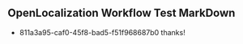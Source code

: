 ## OpenLocalization Workflow Test MarkDown
* 811a3a95-caf0-45f8-bad5-f51f968687b0 thanks!

<!--HONumber=Aug16_HO1-->


